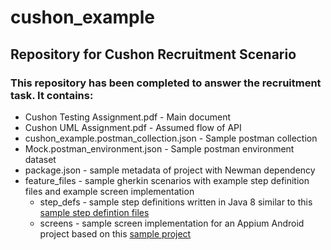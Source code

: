 # cushon_example
## Repository for Cushon Recruitment Scenario
### This repository has been completed to answer the recruitment task. It contains:
* Cushon Testing Assignment.pdf - Main document
* Cushon UML Assignment.pdf - Assumed flow of API
* cushon_example.postman_collection.json - Sample postman collection
* Mock.postman_environment.json - Sample postman environment dataset
* package.json - sample metadata of project with Newman dependency
* feature_files - sample gherkin scenarios with example step definition files and example screen implementation
  * step_defs - sample step definitions written in Java 8 similar to this [sample step defintion files](https://github.com/contacttyrese/test_deary_exercise/tree/master/src/test/java/com/deary/steps)
  * screens - sample screen implementation for an Appium Android project based on this [sample project](https://github.com/contacttyrese/test_deary_exercise/tree/master/src/main/java/com/sweetcompany/deary/pages)
